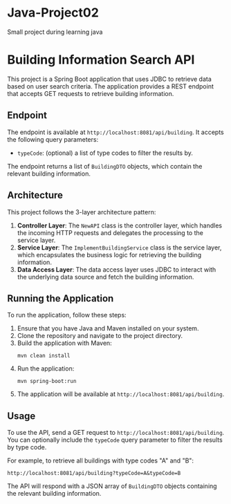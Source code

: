 # Java-Project02
Small project during learning java

# Building Information Search API

This project is a Spring Boot application that uses JDBC to retrieve data based on user search criteria. The application provides a REST endpoint that accepts GET requests to retrieve building information.

## Endpoint
The endpoint is available at `http://localhost:8081/api/building`. It accepts the following query parameters:

- `typeCode`: (optional) a list of type codes to filter the results by.

The endpoint returns a list of `BuildingDTO` objects, which contain the relevant building information.

## Architecture
This project follows the 3-layer architecture pattern:

1. **Controller Layer**: The `NewAPI` class is the controller layer, which handles the incoming HTTP requests and delegates the processing to the service layer.
2. **Service Layer**: The `ImplementBuildingService` class is the service layer, which encapsulates the business logic for retrieving the building information.
3. **Data Access Layer**: The data access layer uses JDBC to interact with the underlying data source and fetch the building information.

## Running the Application
To run the application, follow these steps:

1. Ensure that you have Java and Maven installed on your system.
2. Clone the repository and navigate to the project directory.
3. Build the application with Maven:
   ```
   mvn clean install
   ```
4. Run the application:
   ```
   mvn spring-boot:run
   ```
5. The application will be available at `http://localhost:8081/api/building`.

## Usage
To use the API, send a GET request to `http://localhost:8081/api/building`. You can optionally include the `typeCode` query parameter to filter the results by type code.

For example, to retrieve all buildings with type codes "A" and "B":

```
http://localhost:8081/api/building?typeCode=A&typeCode=B
```

The API will respond with a JSON array of `BuildingDTO` objects containing the relevant building information.
